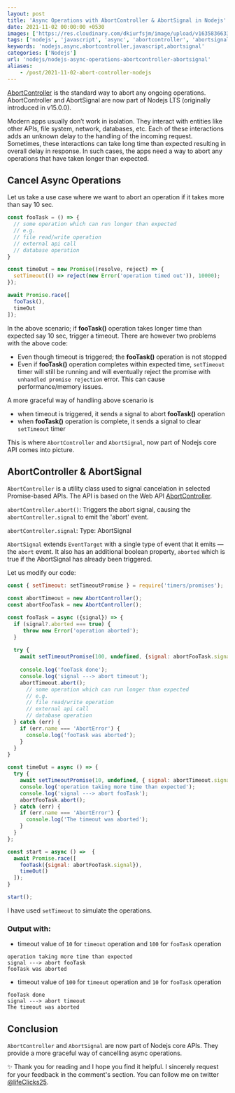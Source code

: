 ```yaml
---
layout: post
title: 'Async Operations with AbortController & AbortSignal in Nodejs'
date: 2021-11-02 00:00:00 +0530
images: ['https://res.cloudinary.com/dkiurfsjm/image/upload/v1635836633/1_zfv_iZJYdjBUL2K1Y6k9yw_zjq7f8.jpg']
tags: ['nodejs', 'javascript', 'async', 'abortcontroller', 'abortsignal']
keywords: 'nodejs,async,abortcontroller,javascript,abortsignal'
categories: ['Nodejs']
url: 'nodejs/nodejs-async-operations-abortcontroller-abortsignal'
aliases:
    - /post/2021-11-02-abort-controller-nodejs
---
```


[AbortController](https://nodejs.org/dist/latest-v16.x/docs/api/globals.html#class-abortcontroller) is the standard way to abort any ongoing operations. AbortController and AbortSignal are now part of Nodejs LTS (originally introduced in v15.0.0).

Modern apps usually don’t work in isolation. They interact with entities like other APIs, file system, network, databases, etc. Each of these interactions adds an unknown delay to the handling of the incoming request. Sometimes, these interactions can take long time than expected resulting in overall delay in response. In such cases, the apps need a way to abort any operations that have taken longer than expected.

## Cancel Async Operations

Let us take a use case where we want to abort an operation if it takes more than  say 10 sec.

```javascript
const fooTask = () => {
  // some operation which can run longer than expected
  // e.g. 
  // file read/write operation
  // external api call
  // database operation
}

const timeOut = new Promise((resolve, reject) => {
  setTimeout(() => reject(new Error('operation timed out')), 10000);
});

await Promise.race([
  fooTask(),
  timeOut
]);

```

In the above scenario; if **fooTask()** operation takes longer time than expected say 10 sec, trigger a timeout. There are however two problems with the above code:

- Even though timeout is triggered; the **fooTask()** operation is not stopped
- Even if **fooTask()** operation completes within expected time, `setTimeout` timer will still be running and will eventually reject the promise with `unhandled promise rejection` error. This can cause performance/memory issues.

A more graceful way of handling above scenario is

- when timeout is triggered, it sends a signal to abort **fooTask()** operation
- when **fooTask()** operation is complete, it sends a signal to clear `setTimeout` timer

This is where `AbortController` and `AbortSignal`, now part of Nodejs core API comes into picture.


## AbortController & AbortSignal

`AbortController` is a utility class used to signal cancelation in selected Promise-based APIs. The API is based on the Web API [AbortController](https://developer.mozilla.org/en-US/docs/Web/API/AbortController).

`abortController.abort()`: Triggers the abort signal, causing the `abortController.signal` to emit the 'abort' event.

`abortController.signal`: Type: AbortSignal

`AbortSignal` extends `EventTarget` with a single type of event that it emits — the `abort` event. It also has an additional boolean property, `aborted` which is true if the AbortSignal has already been triggered.

Let us modify our code:

```javascript
const { setTimeout: setTimeoutPromise } = require('timers/promises');

const abortTimeout = new AbortController();
const abortFooTask = new AbortController();

const fooTask = async ({signal}) => {
  if (signal?.aborted === true) {
  	 throw new Error('operation aborted');
  }
  
  try {
    await setTimeoutPromise(100, undefined, {signal: abortFooTask.signal });
    
    console.log('fooTask done');
    console.log('signal ---> abort timeout');
    abortTimeout.abort();
	  // some operation which can run longer than expected
	  // e.g. 
	  // file read/write operation
	  // external api call
	  // database operation
  } catch (err) {
    if (err.name === 'AbortError') {
      console.log('fooTask was aborted');
    }
  }
}

const timeOut = async () => {
  try {
    await setTimeoutPromise(10, undefined, { signal: abortTimeout.signal });
    console.log('operation taking more time than expected');
    console.log('signal ---> abort fooTask');
    abortFooTask.abort();
  } catch (err) {
    if (err.name === 'AbortError') {
      console.log('The timeout was aborted');
    }
  }
};

const start = async () =>  {
  await Promise.race([
    fooTask({signal: abortFooTask.signal}),
    timeOut()
  ]);
}

start();

```

I have used `setTimeout` to simulate the operations.

### Output with:

 - timeout value of `10` for `timeout` operation and `100` for `fooTask` operation
 
 ```
 operation taking more time than expected
 signal ---> abort fooTask
 fooTask was aborted
 ```
 
 - timeout value of `100` for `timeout` operation and `10` for `fooTask` operation

 ```
 fooTask done
 signal ---> abort timeout
 The timeout was aborted
 ```


## Conclusion

`AbortController` and `AbortSignal` are now part of Nodejs core APIs. They provide a more graceful way of cancelling async operations.

✨ Thank you for reading and I hope you find it helpful. I sincerely request for your feedback in the comment's section. You can follow me on twitter [@lifeClicks25](https://twitter.com/lifeClicks25).


